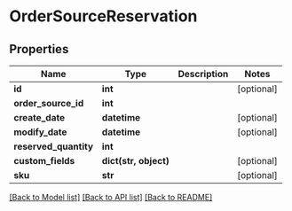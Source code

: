 # OrderSourceReservation

## Properties
Name | Type | Description | Notes
------------ | ------------- | ------------- | -------------
**id** | **int** |  | [optional] 
**order_source_id** | **int** |  | 
**create_date** | **datetime** |  | [optional] 
**modify_date** | **datetime** |  | [optional] 
**reserved_quantity** | **int** |  | 
**custom_fields** | **dict(str, object)** |  | [optional] 
**sku** | **str** |  | [optional] 

[[Back to Model list]](../README.md#documentation-for-models) [[Back to API list]](../README.md#documentation-for-api-endpoints) [[Back to README]](../README.md)



